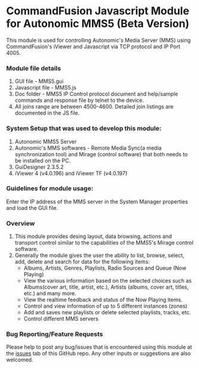 # CommandFusion Javascript Module for Autonomic MMS5 (Beta Version) 

This module is used for controlling Autonomic's Media Server (MMS) using CommandFusion's iViewer and Javascript via TCP protocol and IP Port 4005.

### Module file details
1. GUI file - MMS5.gui
1. Javascript file - MMS5.js
1. Doc folder - MMS5 IP Control protocol document and help/sample commands and response file by telnet to the device.
1. All joins range are between 4500-4600. Detailed join listings are documented in the JS file.
   
### System Setup that was used to develop this module:
1. Autonomic MMS5 Server
1. Autonomic's MMS softwares - Remote Media Sync(a media synchronization tool) and Mirage (control software) that both needs to be installed on the PC.  
1. GuiDesigner 2.3.5.2
1. iViewer 4 (v4.0.196) and iViewer TF (v4.0.197)

### Guidelines for module usage:
Enter the IP address of the MMS server in the System Manager properties and load the GUI file.

### Overview
1. This module provides desing layout, data browsing, actions and transport control similar to the capabilities of the MMS5's Mirage control software. 
1. Generally the module gives the user the ability to list, browse, select, add, delete and search for data for the following items:
   * Albums, Artists, Genres, Playlists, Radio Sources and Queue (Now Playing)
   * View the various information based on the selected choices such as Albums(cover art, title, artist, etc.), Artists (albums, cover art, titles, etc.) and many more.
   * View the realtime feedback and status of the Now Playing items.
   * Control and view information of up to 5 different instances (zones)
   * Add and saves new playlists or delete selected playlists, tracks, etc.
   * Control different MMS servers


### Bug Reporting/Feature Requests
Please help to post any bug/issues that is encountered using this module at the [issues](https://github.com/CommandFusion/Autonomic-MMS/issues) tab of this GitHub repo. 
Any other inputs or suggestions are also welcomed.
